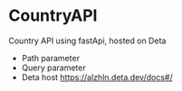 # CountryAPI
Country API using fastApi, hosted on Deta

- Path parameter
- Query parameter
- Deta host
https://alzhln.deta.dev/docs#/
